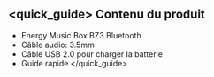 ## <quick_guide> Contenu du produit

* Energy Music Box BZ3 Bluetooth
* Câble audio: 3.5mm
* Câble USB 2.0 pour charger la batterie
* Guide rapide
</quick_guide>
